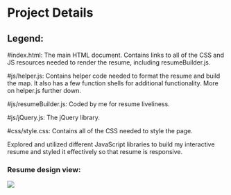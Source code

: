 # Project Details
## Legend:

#index.html: The main HTML document. Contains links to all of the CSS and JS resources needed to render the resume, including resumeBuilder.js.

#js/helper.js: Contains helper code needed to format the resume and build the map. It also has a few function shells for additional functionality. More on helper.js further down.

#js/resumeBuilder.js: Coded by me for resume liveliness.

#js/jQuery.js: The jQuery library.

#css/style.css: Contains all of the CSS needed to style the page.

Explored and utilized different JavaScript libraries to build my interactive resume and styled it effectively so that resume is responsive.

### Resume design view:

![](http://i.imgur.com/pWU1Xbl.png)

